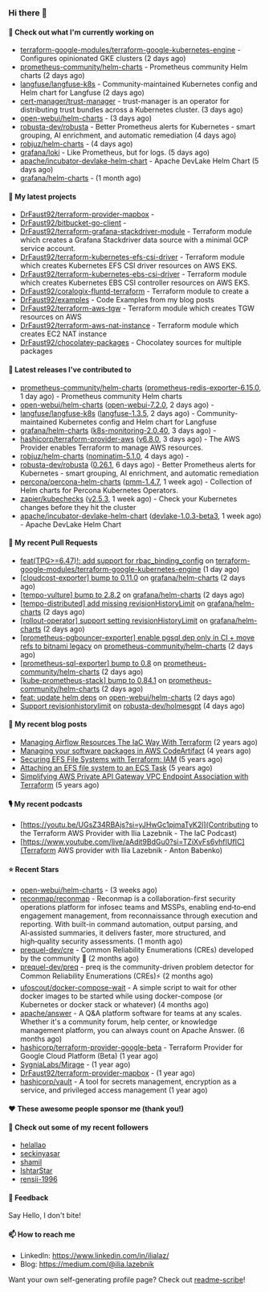 ### Hi there 👋

#### 👷 Check out what I'm currently working on

- [terraform-google-modules/terraform-google-kubernetes-engine](https://github.com/terraform-google-modules/terraform-google-kubernetes-engine) - Configures opinionated GKE clusters (2 days ago)
- [prometheus-community/helm-charts](https://github.com/prometheus-community/helm-charts) - Prometheus community Helm charts (2 days ago)
- [langfuse/langfuse-k8s](https://github.com/langfuse/langfuse-k8s) - Community-maintained Kubernetes config and Helm chart for Langfuse (2 days ago)
- [cert-manager/trust-manager](https://github.com/cert-manager/trust-manager) - trust-manager is an operator for distributing trust bundles across a Kubernetes cluster. (3 days ago)
- [open-webui/helm-charts](https://github.com/open-webui/helm-charts) -  (3 days ago)
- [robusta-dev/robusta](https://github.com/robusta-dev/robusta) - Better Prometheus alerts for Kubernetes - smart grouping, AI enrichment, and automatic remediation (4 days ago)
- [robjuz/helm-charts](https://github.com/robjuz/helm-charts) -  (4 days ago)
- [grafana/loki](https://github.com/grafana/loki) - Like Prometheus, but for logs. (5 days ago)
- [apache/incubator-devlake-helm-chart](https://github.com/apache/incubator-devlake-helm-chart) - Apache DevLake Helm Chart (5 days ago)
- [grafana/helm-charts](https://github.com/grafana/helm-charts) -  (1 month ago)

#### 🌱 My latest projects

- [DrFaust92/terraform-provider-mapbox](https://github.com/DrFaust92/terraform-provider-mapbox) - 
- [DrFaust92/bitbucket-go-client](https://github.com/DrFaust92/bitbucket-go-client) - 
- [DrFaust92/terraform-grafana-stackdriver-module](https://github.com/DrFaust92/terraform-grafana-stackdriver-module) - Terraform module which creates a Grafana Stackdriver data source with a minimal GCP service account.
- [DrFaust92/terraform-kubernetes-efs-csi-driver](https://github.com/DrFaust92/terraform-kubernetes-efs-csi-driver) - Terraform module which creates Kubernetes EFS CSI driver resources on AWS EKS.
- [DrFaust92/terraform-kubernetes-ebs-csi-driver](https://github.com/DrFaust92/terraform-kubernetes-ebs-csi-driver) - Terraform module which creates Kubernetes EBS CSI controller resources on AWS EKS.
- [DrFaust92/coralogix-fluntd-terraform](https://github.com/DrFaust92/coralogix-fluntd-terraform) - Terraform module to create a 
- [DrFaust92/examples](https://github.com/DrFaust92/examples) - Code Examples from my blog posts
- [DrFaust92/terraform-aws-tgw](https://github.com/DrFaust92/terraform-aws-tgw) - Terraform module which creates TGW resources on AWS
- [DrFaust92/terraform-aws-nat-instance](https://github.com/DrFaust92/terraform-aws-nat-instance) - Terraform module which creates EC2 NAT instance
- [DrFaust92/chocolatey-packages](https://github.com/DrFaust92/chocolatey-packages) - Chocolatey sources for multiple packages

#### 🔭 Latest releases I've contributed to

- [prometheus-community/helm-charts](https://github.com/prometheus-community/helm-charts) ([prometheus-redis-exporter-6.15.0](https://github.com/prometheus-community/helm-charts/releases/tag/prometheus-redis-exporter-6.15.0), 1 day ago) - Prometheus community Helm charts
- [open-webui/helm-charts](https://github.com/open-webui/helm-charts) ([open-webui-7.2.0](https://github.com/open-webui/helm-charts/releases/tag/open-webui-7.2.0), 2 days ago) - 
- [langfuse/langfuse-k8s](https://github.com/langfuse/langfuse-k8s) ([langfuse-1.3.5](https://github.com/langfuse/langfuse-k8s/releases/tag/langfuse-1.3.5), 2 days ago) - Community-maintained Kubernetes config and Helm chart for Langfuse
- [grafana/helm-charts](https://github.com/grafana/helm-charts) ([k8s-monitoring-2.0.40](https://github.com/grafana/helm-charts/releases/tag/k8s-monitoring-2.0.40), 3 days ago) - 
- [hashicorp/terraform-provider-aws](https://github.com/hashicorp/terraform-provider-aws) ([v6.8.0](https://github.com/hashicorp/terraform-provider-aws/releases/tag/v6.8.0), 3 days ago) - The AWS Provider enables Terraform to manage AWS resources.
- [robjuz/helm-charts](https://github.com/robjuz/helm-charts) ([nominatim-5.1.0](https://github.com/robjuz/helm-charts/releases/tag/nominatim-5.1.0), 4 days ago) - 
- [robusta-dev/robusta](https://github.com/robusta-dev/robusta) ([0.26.1](https://github.com/robusta-dev/robusta/releases/tag/0.26.1), 6 days ago) - Better Prometheus alerts for Kubernetes - smart grouping, AI enrichment, and automatic remediation
- [percona/percona-helm-charts](https://github.com/percona/percona-helm-charts) ([pmm-1.4.7](https://github.com/percona/percona-helm-charts/releases/tag/pmm-1.4.7), 1 week ago) - Collection of Helm charts for Percona Kubernetes Operators.
- [zapier/kubechecks](https://github.com/zapier/kubechecks) ([v2.5.3](https://github.com/zapier/kubechecks/releases/tag/v2.5.3), 1 week ago) - Check your Kubernetes changes before they hit the cluster
- [apache/incubator-devlake-helm-chart](https://github.com/apache/incubator-devlake-helm-chart) ([devlake-1.0.3-beta3](https://github.com/apache/incubator-devlake-helm-chart/releases/tag/devlake-1.0.3-beta3), 1 week ago) - Apache DevLake Helm Chart

#### 🔨 My recent Pull Requests

- [feat(TPG&gt;=6.47)!: add support for rbac_binding_config](https://github.com/terraform-google-modules/terraform-google-kubernetes-engine/pull/2401) on [terraform-google-modules/terraform-google-kubernetes-engine](https://github.com/terraform-google-modules/terraform-google-kubernetes-engine) (1 day ago)
- [[cloudcost-exporter] bump to 0.11.0](https://github.com/grafana/helm-charts/pull/3847) on [grafana/helm-charts](https://github.com/grafana/helm-charts) (2 days ago)
- [[tempo-vulture] bump to 2.8.2](https://github.com/grafana/helm-charts/pull/3846) on [grafana/helm-charts](https://github.com/grafana/helm-charts) (2 days ago)
- [[tempo-distributed] add missing revisionHistoryLimit](https://github.com/grafana/helm-charts/pull/3845) on [grafana/helm-charts](https://github.com/grafana/helm-charts) (2 days ago)
- [[rollout-operator] support setting revisionHistoryLimit](https://github.com/grafana/helm-charts/pull/3844) on [grafana/helm-charts](https://github.com/grafana/helm-charts) (2 days ago)
- [[prometheus-pgbouncer-exporter] enable pgsql dep only in CI &#43; move refs to bitnami legacy](https://github.com/prometheus-community/helm-charts/pull/6027) on [prometheus-community/helm-charts](https://github.com/prometheus-community/helm-charts) (2 days ago)
- [[prometheus-sql-exporter] bump to 0.8](https://github.com/prometheus-community/helm-charts/pull/6026) on [prometheus-community/helm-charts](https://github.com/prometheus-community/helm-charts) (2 days ago)
- [[kube-prometheus-stack] bump to 0.84.1](https://github.com/prometheus-community/helm-charts/pull/6025) on [prometheus-community/helm-charts](https://github.com/prometheus-community/helm-charts) (2 days ago)
- [feat: update helm deps](https://github.com/open-webui/helm-charts/pull/282) on [open-webui/helm-charts](https://github.com/open-webui/helm-charts) (2 days ago)
- [Support revisionhistorylimit](https://github.com/robusta-dev/holmesgpt/pull/796) on [robusta-dev/holmesgpt](https://github.com/robusta-dev/holmesgpt) (4 days ago)

#### 📜 My recent blog posts

- [Managing Airflow Resources The IaC Way With Terraform](https://engineering.placer.ai/managing-airflow-resources-the-iac-way-with-terraform-ea5b8db573ad?source=rss-cac402f06fa8------2) (2 years ago)
- [Managing your software packages in AWS CodeArtifact](https://medium.com/@ilia.lazebnik/managing-your-software-packages-in-aws-codeartifact-12d00053e243?source=rss-cac402f06fa8------2) (4 years ago)
- [Securing EFS File Systems with Terraform: IAM](https://medium.com/@ilia.lazebnik/securing-efs-file-systems-with-terraform-iam-d2a066c198ab?source=rss-cac402f06fa8------2) (5 years ago)
- [Attaching an EFS file system to an ECS Task](https://medium.com/@ilia.lazebnik/attaching-an-efs-file-system-to-an-ecs-task-7bd15b76a6ef?source=rss-cac402f06fa8------2) (5 years ago)
- [Simplifying AWS Private API Gateway VPC Endpoint Association with Terraform](https://medium.com/@ilia.lazebnik/simplifying-aws-private-api-gateway-vpc-endpoint-association-with-terraform-b379a247afbf?source=rss-cac402f06fa8------2) (5 years ago)

#### 🎙️ My recent podcasts
- [https://youtu.be/UGsZ34RBAjs?si=yJHwGc1pjmaTyK2l](Contributing to the Terraform AWS Provider with Ilia Lazebnik - The IaC Podcast)
- [https://www.youtube.com/live/aAdit9BdGu0?si=TZiXvFs6vhfIUfIC](Terraform AWS provider with Ilia Lazebnik - Anton Babenko)

#### ⭐ Recent Stars

- [open-webui/helm-charts](https://github.com/open-webui/helm-charts) -  (3 weeks ago)
- [reconmap/reconmap](https://github.com/reconmap/reconmap) - Reconmap is a collaboration-first security operations platform for infosec teams and MSSPs, enabling end‑to‑end engagement management, from reconnaissance through execution and reporting. With built-in command automation, output parsing, and AI‑assisted summaries, it delivers faster, more structured, and high‑quality security assessments. (1 month ago)
- [prequel-dev/cre](https://github.com/prequel-dev/cre) - Common Reliability Enumerations (CREs) developed by the community 📖 (2 months ago)
- [prequel-dev/preq](https://github.com/prequel-dev/preq) - preq is the community-driven problem detector for Common Reliability Enumerations (CREs)⚡️ (2 months ago)
- [ufoscout/docker-compose-wait](https://github.com/ufoscout/docker-compose-wait) - A simple script to wait for other docker images to be started while using docker-compose (or Kubernetes or docker stack or whatever) (4 months ago)
- [apache/answer](https://github.com/apache/answer) - A Q&amp;A platform software for teams at any scales. Whether it&#39;s a community forum, help center, or knowledge management platform, you can always count on Apache Answer. (6 months ago)
- [hashicorp/terraform-provider-google-beta](https://github.com/hashicorp/terraform-provider-google-beta) - Terraform Provider for Google Cloud Platform (Beta) (1 year ago)
- [SygniaLabs/Mirage](https://github.com/SygniaLabs/Mirage) -  (1 year ago)
- [DrFaust92/terraform-provider-mapbox](https://github.com/DrFaust92/terraform-provider-mapbox) -  (1 year ago)
- [hashicorp/vault](https://github.com/hashicorp/vault) - A tool for secrets management, encryption as a service, and privileged access management (1 year ago)

#### ❤️ These awesome people sponsor me (thank you!)


#### 👯 Check out some of my recent followers

- [helallao](https://github.com/helallao)
- [seckinyasar](https://github.com/seckinyasar)
- [shamil](https://github.com/shamil)
- [IshtarStar](https://github.com/IshtarStar)
- [rensii-1996](https://github.com/rensii-1996)

#### 💬 Feedback

Say Hello, I don't bite!

#### 📫 How to reach me

- LinkedIn: https://www.linkedin.com/in/ilialaz/
- Blog: https://medium.com/@ilia.lazebnik

Want your own self-generating profile page? Check out [readme-scribe](https://github.com/muesli/readme-scribe)!


